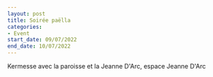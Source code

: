 ```yaml
---
layout: post
title: Soirée paëlla
categories:
- Event
start_date: 09/07/2022
end_date: 10/07/2022
---
```


Kermesse avec la paroisse et la Jeanne D'Arc, espace Jeanne D'Arc
